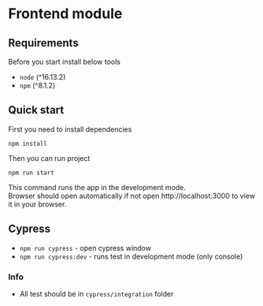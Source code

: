 # Frontend module

## Requirements
Before you start install below tools
- `node` (^16.13.2)
- `npm` (^8.1.2)

## Quick start
First you need to install dependencies
```
npm install
```

Then you can run project
```
npm run start
```
This command runs the app in the development mode.\
Browser should open automatically if not
open http://localhost:3000 to view it in your browser.

## Cypress

 - `npm run cypress` - open cypress window
 - `npm run cypress:dev` - runs test in development mode (only console)

### Info
- All test should be in `cypress/integration` folder
